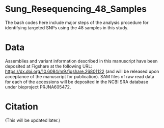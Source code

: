# Sung_Resequencing_48_Samples
The bash codes here include major steps of the analysis procedure for identifying targeted SNPs using the 48 samples in this study.

# Data
Assemblies and variant information described in this manuscript have been deposited at Figshare at the following URL: https://dx.doi.org/10.6084/m9.figshare.26801122 (and will be released upon acceptance of the manuscript for publication).
SAM files of raw read data for each of the accessions will be deposited in the NCBI SRA database under bioproject PRJNA605472.

# Citation
(This will be updated later.)

